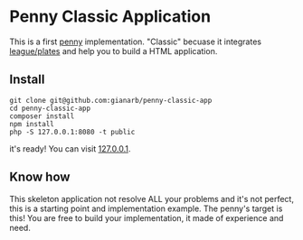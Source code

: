 # Penny Classic Application
This is a first [penny](https://github.com/gianarb/penny) implementation.
"Classic" becuase it integrates [league/plates](https://github.com/thephpleague/plates) and help you to build a HTML application.

## Install
```
git clone git@github.com:gianarb/penny-classic-app
cd penny-classic-app
composer install
npm install
php -S 127.0.0.1:8080 -t public
```
it's ready! You can visit [127.0.0.1](https://127.0.0.1).

## Know how
This skeleton application not resolve ALL your problems and it's not perfect, this is a starting point and implementation example.
The penny's target is this! You are free to build your implementation, it made of experience and need.
